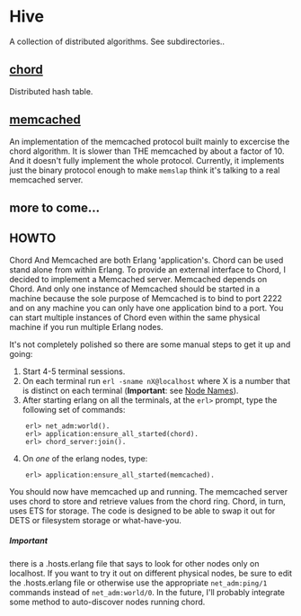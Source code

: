 # Hive

A collection of distributed algorithms. See subdirectories..


## [chord](chord)

Distributed hash table.


## [memcached](memcached)

An implementation of the memcached protocol built mainly to excercise
the chord algorithm. It is slower than THE memcached by about a factor
of 10. And it doesn't fully implement the whole protocol. Currently,
it implements just the binary protocol enough to make `memslap` think
it's talking to a real memcached server.


## more to come...

## HOWTO

Chord And Memcached are both Erlang 'application's. Chord can be used
stand alone from within Erlang. To provide an external interface to
Chord, I decided to implement a Memcached server. Memcached depends on
Chord. And only one instance of Memcached should be started in a
machine because the sole purpose of Memcached is to bind to port 2222
and on any machine you can only have one application bind to a
port. You can start multiple instances of Chord even within the same
physical machine if you run multiple Erlang nodes.

It's not completely polished so there are some manual steps to get it
up and going:

1. Start 4-5 terminal sessions.
2. On each terminal run `erl -sname nX@localhost` where X is a number
   that is distinct on each terminal (**Important**: see
   [Node Names](./chord#node-names)).
3. After starting erlang on all the terminals, at the `erl>` prompt,
   type the following set of commands:

```
    erl> net_adm:world().
    erl> application:ensure_all_started(chord).
    erl> chord_server:join().
```

4. On *one* of the erlang nodes, type:

```
    erl> application:ensure_all_started(memcached).
```

You should now have memcached up and running. The memcached server
uses chord to store and retrieve values from the chord ring. Chord, in
turn, uses ETS for storage. The code is designed to be able to swap it
out for DETS or filesystem storage or what-have-you.


##### Important

there is a .hosts.erlang file that says to look for other nodes only
on localhost. If you want to try it out on different physical nodes,
be sure to edit the .hosts.erlang file or otherwise use the
appropriate `net_adm:ping/1` commands instead of `net_adm:world/0`. In
the future, I'll probably integrate some method to auto-discover nodes
running chord.


[chord]: ./chord "Chord"
[memcached]: ./memcached "Memcached"
